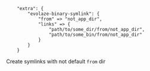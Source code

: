 ```
    "extra": {
        "evolaze-binary-symlink": {
            "from" => "not_app_dir",
            "links" => {
                "path/to/some_dir/from/not_app_dir",
                "path/to/some_bin/from/not_app_dir"
            }
        }
    }

```

Create symlinks with not default `from` dir
